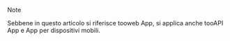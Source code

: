 > [!NOTE]
> Sebbene in questo articolo si riferisce tooweb App, si applica anche tooAPI App e App per dispositivi mobili.
> 
> 


